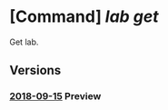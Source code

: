 # [Command] _lab get_

Get lab.

## Versions

### [2018-09-15](/Resources/mgmt-plane/L3N1YnNjcmlwdGlvbnMve30vcmVzb3VyY2Vncm91cHMve30vcHJvdmlkZXJzL21pY3Jvc29mdC5kZXZ0ZXN0bGFiL2xhYnMve30=/2018-09-15.xml) **Preview**

<!-- mgmt-plane /subscriptions/{}/resourcegroups/{}/providers/microsoft.devtestlab/labs/{} 2018-09-15 -->
